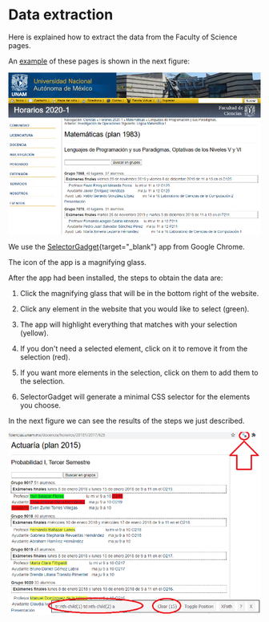 # Data extraction

Here is explained how to extract the data from the Faculty of Science pages.

An [example](http://www.fciencias.unam.mx/docencia/horarios/20201/217/607/?target=_blank) of these pages is shown in the next figure:

![source_of_info](https://github.com/ArrigoCoen/Faculty_schedule_simulation/blob/master/Figures/Fig_source_of_info.png)

We use the [SelectorGadget](https://chrome.google.com/webstore/detail/selectorgadget/mhjhnkcfbdhnjickkkdbjoemdmbfginb?hl=es){target="_blank"} app from Google Chrome.

The icon of the app is a magnifying glass.

After the app had been installed, the steps to obtain the data are:

1. Click the magnifying glass that will be in the bottom right of the website.

2. Click any element in the website that you would like to select (green).

3. The app will highlight everything that matches with your selection (yellow).

4. If you don't need a selected element, click on it to remove it from the selection (red).

5. If you want more elements in the selection, click on them to add them to the selection.

6. SelectorGadget will generate a minimal CSS selector for the elements you choose.


In the next figure we can see the results of the steps we just described.

![alt text](https://github.com/ArrigoCoen/Faculty_schedule_simulation/blob/master/Figures/Fig_SelectorGadget.png)

